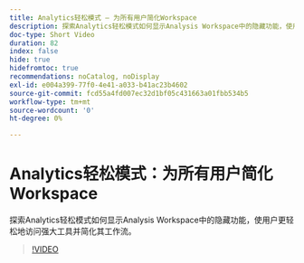 ```yaml
---
title: Analytics轻松模式 — 为所有用户简化Workspace
description: 探索Analytics轻松模式如何显示Analysis Workspace中的隐藏功能，使用户更轻松地访问强大工具并简化其工作流。
doc-type: Short Video
duration: 82
index: false
hide: true
hidefromtoc: true
recommendations: noCatalog, noDisplay
exl-id: e004a399-77f0-4e41-a033-b41ac23b4602
source-git-commit: fcd55a4fd007ec32d1bf05c431663a01fbb534b5
workflow-type: tm+mt
source-wordcount: '0'
ht-degree: 0%

---
```


# Analytics轻松模式：为所有用户简化Workspace

探索Analytics轻松模式如何显示Analysis Workspace中的隐藏功能，使用户更轻松地访问强大工具并简化其工作流。

<!-- 62_S102_3442449_82_analytics-easy-mode-simplifying-workspace-for-all-users -->
>[!VIDEO](https://video.tv.adobe.com/v/3459725/?learn=on&enablevpops=true&captions=chi_hans)
